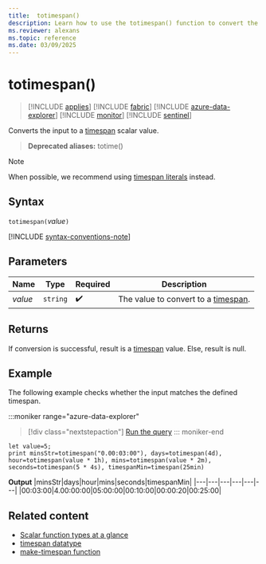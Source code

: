 ```yaml
---
title:  totimespan()
description: Learn how to use the totimespan() function to convert the input to a `timespan` scalar value.
ms.reviewer: alexans
ms.topic: reference
ms.date: 03/09/2025
---
```

# totimespan()

> [!INCLUDE [applies](../includes/applies-to-version/applies.md)] [!INCLUDE [fabric](../includes/applies-to-version/fabric.md)] [!INCLUDE [azure-data-explorer](../includes/applies-to-version/azure-data-explorer.md)] [!INCLUDE [monitor](../includes/applies-to-version/monitor.md)] [!INCLUDE [sentinel](../includes/applies-to-version/sentinel.md)]

Converts the input to a [timespan](scalar-data-types/timespan.md) scalar value.

> **Deprecated aliases:** totime()

> [!NOTE]
> When possible, we recommend using [timespan literals](../query/scalar-data-types/timespan.md#timespan-literals) instead.

## Syntax

`totimespan(`*value*`)`

[!INCLUDE [syntax-conventions-note](../includes/syntax-conventions-note.md)]

## Parameters

|Name|Type|Required|Description|
|--|--|--|--|
| *value* | `string` |  :heavy_check_mark: | The value to convert to a [timespan](scalar-data-types/timespan.md).|

## Returns

If conversion is successful, result is a [timespan](scalar-data-types/timespan.md) value.
Else, result is null.

## Example

The following example checks whether the input matches the defined timespan. 

:::moniker range="azure-data-explorer"
> [!div class="nextstepaction"]
> <a href="https://dataexplorer.azure.com/clusters/help/databases/Samples?query=H4sIAAAAAAAAA8tJLVEoS8wpTbU1teblKijKzCtRyM3MKw4uKbItyS%2FJzE0tLkjM01Ay0DMwsDIwtjIwUNLUUUhJrCxGljZJAQpm5Jei6AEbq6ClYJgBlASZiU3SKBcoWZyanJ%2BXgiJvCpQzKQbKwUR8M%2FNs4bJGpkDzNAFFa0mAvAAAAA%3D%3D" target="_blank">Run the query</a>
::: moniker-end

```kusto
let value=5;
print minsStr=totimespan("0.00:03:00"), days=totimespan(4d), hour=totimespan(value * 1h), mins=totimespan(value * 2m), seconds=totimespan(5 * 4s), timespanMin=timespan(25min)
```

**Output**
|minsStr|days|hour|mins|seconds|timespanMin|
|---|---|---|---|---|---|
|00:03:00|4.00:00:00|05:00:00|00:10:00|00:00:20|00:25:00|

## Related content

* [Scalar function types at a glance](scalar-functions.md)
* [timespan datatype](scalar-data-types/timespan.md)
* [make-timespan function](make-timespan-function.md)
